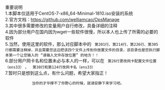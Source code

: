 重要说明  
1.本脚本仅适用于CentOS-7-x86_64-Minimal-1810.iso安装的系统  
2.官方文档：https://github.com/welliamcao/OpsManage  
3.其中很多需要修改的变量用户自行修改，具备详细的注释  
4.因为部分用户在国内因为wget一些软件很慢，所以本人也上传了所需的必要的软件  
5.当然，使用这里的软件，那么对应脚本中的  ` 第201行、第214行、第226行、第305行都需要注释掉，并且需要您这边把该四个文件上传到你放置文件的目录，该目录也是您执行脚本第一个让您输入的 “请输入文件存放位置” 的地方！！`     
6.部分用户网卡名和位置未必与本人的一样，可以在 ` 第26行更改网卡配置文件位置（ens33）` 、 ` 第38行和第124行改网卡名（ens33）`   
7.暂时只是想到这么点，有什么问题，希望大家指正！  
                      
                                 
                                 
                                 








 
 
                当你的才华撑不了你野心的时候，就请安静下来学习吧。
